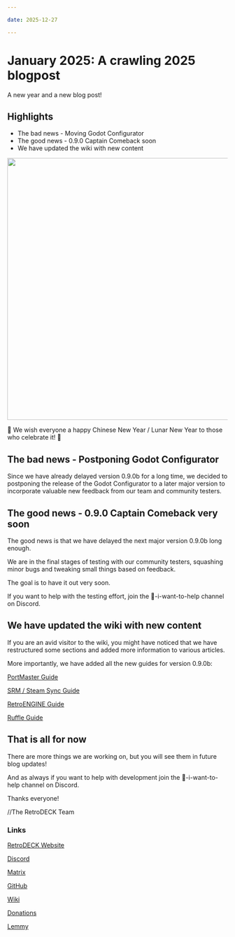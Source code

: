 ```yaml
--- 

date: 2025-12-27

--- 
```


# January 2025: A crawling 2025 blogpost

A new year and a new blog post!

## Highlights

- The bad news - Moving Godot Configurator
- The good news - 0.9.0 Captain Comeback soon
- We have updated the wiki with new content

<!-- more -->

<img src="../../../rd-lunar-snake-cn-logo.svg" width="600"> 

🐍 We wish everyone a happy Chinese New Year / Lunar New Year to those who celebrate it! 🎇

## The bad news - Postponing Godot Configurator

Since we have already delayed version 0.9.0b for a long time, we decided to postponing the release of the Godot Configurator to a later major version to incorporate valuable new feedback from our team and community testers. 

## The good news - 0.9.0 Captain Comeback very soon

The good news is that we have delayed the next major version 0.9.0b long enough.

We are in the final stages of testing with our community testers, squashing minor bugs and tweaking small things based on feedback. 

The goal is to have it out very soon.

If you want to help with the testing effort, join the 💙-i-want-to-help channel on Discord.

## We have updated the wiki with new content

If you are an avid visitor to the wiki, you might have noticed that we have restructured some sections and added more information to various articles. 

More importantly, we have added all the new guides for version 0.9.0b:

[PortMaster Guide](https://retrodeck.readthedocs.io/en/latest/wiki_system_guides/portmaster/portmaster-guide/)

[SRM / Steam Sync Guide](https://retrodeck.readthedocs.io/en/latest/wiki_system_guides/srm/srm-guide/)

[RetroENGINE Guide](https://retrodeck.readthedocs.io/en/latest/wiki_system_guides/retroengine/retroengine-guide/)

[Ruffle Guide](https://retrodeck.readthedocs.io/en/latest/wiki_emulator_guides/ruffle/ruffle-guide/)

## That is all for now 

There are more things we are working on, but you will see them in future blog updates!

And as always if you want to help with development join the 💙-i-want-to-help channel on Discord.

Thanks everyone! 

//The RetroDECK Team 

### Links 

[RetroDECK Website](https://retrodeck.net/)  
  
[Discord](https://discord.gg/WDc5C9YWMx) 

[Matrix](https://matrix.to/#/#retrodeck:matrix.org) 

[GitHub](https://github.com/XargonWan/RetroDECK) 

[Wiki](https://github.com/XargonWan/RetroDECK/wiki) 

[Donations](https://retrodeck.readthedocs.io/en/latest/wiki_about/donations-licenses/) 

[Lemmy](https://lemmy.zip/c/retrodeck) 
